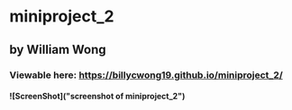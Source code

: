 # miniproject_2
## by William Wong
### Viewable here: https://billycwong19.github.io/miniproject_2/
#### ![ScreenShot]("screenshot of miniproject_2")